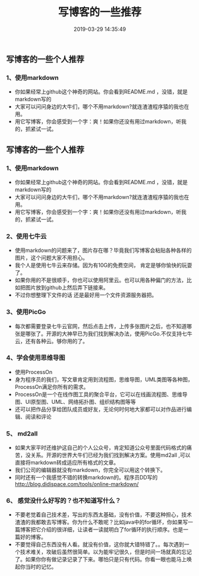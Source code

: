 ﻿---
title: 写博客的一些推荐
date: 2019-03-29 14:35:49
categories:
- 杂谈
---

## 写博客的一些个人推荐
### 1、使用markdown
- 你如果经常上github这个神奇的网站。你会看到README.md ，没错，就是 markdown写的
- 大家可以问问身边的大牛们，哪个不用markdown?就连渣渣程序猿的我也在用。
- 用它写博客，你会感受到一个字：爽！如果你还没有用过markdown，听我的，抓紧试一试。
<!-- more -->

## 写博客的一些个人推荐
### 1、使用markdown
- 你如果经常上github这个神奇的网站。你会看到README.md ，没错，就是 markdown写的
- 大家可以问问身边的大牛们，哪个不用markdown?就连渣渣程序猿的我也在用。
- 用它写博客，你会感受到一个字：爽！如果你还没有用过markdown，听我的，抓紧试一试。

### 2、使用七牛云
- 使用markdown的问题来了，图片存在哪？毕竟我们写博客会粘贴各种各样的图片，这个问题大家不用担心。
- 我个人是使用七牛云来存储。因为有10G的免费空间， 肯定是够你愉快的玩耍了。
- 如果你用的不是很顺手，你也可以使用阿里云。也可以用各种偏门的方法，比如把图片放到github上然后弄下链接来。
- 不过你想整理下文件的话 还是最好用一个文件资源服务器把。

### 3、使用PicGo
- 每次都需要登录七牛云官网，然后点击上传，上传多张图片之后，也不知道哪张是哪张了。开源的大神早已为我们找到解决办法，使用PicGo.不仅支持七牛云，还有各种云。够你用的了。

### 4、学会使用思维导图
- 使用ProcessOn
- 身为程序员的我们，写文章肯定用到流程图，思维导图，UML类图等各种图，ProcessOn满足你所有的需求。
- ProcessOn是一个在线作图工具的聚合平台，它可以在线画流程图、思维导图、UI原型图、UML、网络拓扑图、组织结构图等等
- 还可以把作品分享给团队成员或好友，无论何时何地大家都可以对作品进行编辑、阅读和评论

### 5、 md2all
- 如果大家平时还维护这自己的个人公众号，肯定知道公众号里面代码格式的痛苦，没关系。开源的世界大牛们已经为我们找到解决方案。使用md2all ,可以直接将markdown转成适应所有格式的文章。
- 我们公司的编辑器就没有markdown，你完全可以用这个转换下。
- 同时还有一个我感觉不错的转换markdown的。程序员DD写的 http://blog.didispace.com/tools/online-markdown/

### 6、 感觉没什么好写的？也不知道写什么？
- 不要老觉着自己技术差，写出的东西太基础，没有价值，不要这种担心，技术渣渣的我都敢去写博客。你为什么不敢呢？比如java中的for循环，你如果写一篇博客把它介绍的很详细，让读者一读就明白了for循环的执行顺序。也是一篇好的博客。
- 不要觉得自己东西没有人看。就没有价值，这你就大错特错了。。每次遇到一个技术难关，攻破后虽然很简单。以为能牢记很久，但是时间一场就真的忘记了。如果你你有做记录记录了下来。哪怕只是只有代码。你看一眼也能马上唤起你当时的记忆。

